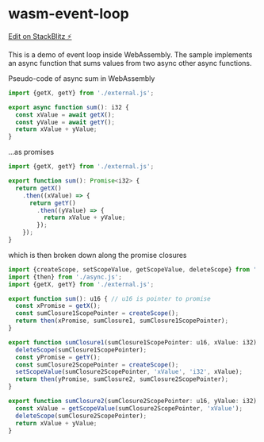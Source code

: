 # wasm-event-loop

[Edit on StackBlitz ⚡️](https://stackblitz.com/edit/wasm-event-loop)

This is a demo of event loop inside WebAssembly. The sample implements an async function that sums values from two async other async functions.

Pseudo-code of async sum in WebAssembly
```js
import {getX, getY} from './external.js';

export async function sum(): i32 {
  const xValue = await getX();
  const yValue = await getY();
  return xValue + yValue;
}
```

...as promises
```js
import {getX, getY} from './external.js';

export function sum(): Promise<i32> {
  return getX()
    .then((xValue) => {
      return getY()
        .then((yValue) => {
          return xValue + yValue;
        });
    });
}
```

which is then broken down along the promise closures
```js
import {createScope, setScopeValue, getScopeValue, deleteScope} from './closure.js';
import {then} from './async.js';
import {getX, getY} from './external.js';

export function sum(): u16 { // u16 is pointer to promise
  const xPromise = getX();
  const sumClosure1ScopePointer = createScope();
  return then(xPromise, sumClosure1, sumClosure1ScopePointer);
}

export function sumClosure1(sumClosure1ScopePointer: u16, xValue: i32): u16 {
  deleteScope(sumClosure1ScopePointer);
  const yPromise = getY();
  const sumClosure2ScopePointer = createScope();
  setScopeValue(sumClosure2ScopePointer, 'xValue', 'i32', xValue);
  return then(yPromise, sumClosure2, sumClosure2ScopePointer);
}

export function sumClosure2(sumClosure2ScopePointer: u16, yValue: i32): i32 {
  const xValue = getScopeValue(sumClosure2ScopePointer, 'xValue');
  deleteScope(sumClosure2ScopePointer);
  return xValue + yValue;
}
```